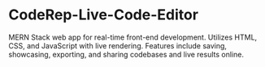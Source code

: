 # CodeRep-Live-Code-Editor
MERN Stack web app for real-time front-end development. Utilizes HTML, CSS, and JavaScript with live rendering. Features include saving, showcasing, exporting, and sharing codebases and live results online.
